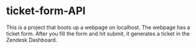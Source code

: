 # ticket-form-API

This is a project that boots up a webpage on localhost. The webpage has a 
ticket form. After you fill the form and hit submit, it generates a ticket 
in the Zendesk Dashboard. 
